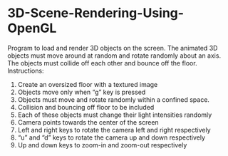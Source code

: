 # 3D-Scene-Rendering-Using-OpenGL

Program to load and render 3D objects on the screen. The animated 3D objects must move around at random and rotate randomly about an axis. The objects must collide off each other and bounce off the floor. 
Instructions:
1. Create an oversized floor with a textured image
2. Objects move only when “g” key is pressed
3. Objects must move and rotate randomly within a confined space. 
4. Collision and bouncing off floor to be included
5. Each of these objects must change their light intensities randomly 
6. Camera points towards the center of the screen
7. Left and right keys to rotate the camera left and right respectively
8. “u” and “d” keys to rotate the camera up and down respectively
9. Up and down keys to zoom-in and zoom-out respectively 

